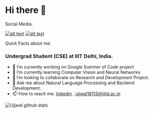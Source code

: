 # Hi there 👋

Social Media:

<!-- README -->

[![alt text][1.1]][1]
[![alt text][6.1]][6]


[1.1]: http://i.imgur.com/tXSoThF.png (twitter icon with padding)
[6.1]: http://i.imgur.com/0o48UoR.png (github icon with padding)

[1.2]: http://i.imgur.com/wWzX9uB.png (twitter icon without padding)
[6.2]: http://i.imgur.com/9I6NRUm.png (github icon without padding)



[1]: http://www.twitter.com/ujjjwalll
[6]: http://www.github.com/ujjwalll

Quick Facts about me:


### Undergrad Student (CSE) at IIIT Delhi, India.

- 🔭 I’m currently working on Google Summer of Code project
- 🌱 I’m currently learning Computer Vision and Neural Networks
- 👯 I’m looking to collaborate on Research and Development Project.
- 💬 Ask me about Natural Language Processing and Backend Development.
- 📫 How to reach me: [linkedin](https://linkedin.com/in/ujjwalsingh03) , [ujjwal18113@iiitd.ac.in](mailto:ujjwal18113@iiitd.ac.in)

![Ujjwal github stats](https://github-readme-stats.vercel.app/api?username=ujjwalll)


